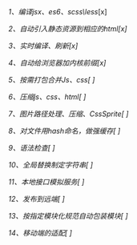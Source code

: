 
_1、编译jsx、es6、scss\less_[x]

_2、自动引入静态资源到相应的html[x]_

_3、实时编译、刷新[x]_

_4、自动给浏览器加内核前缀[x]_

_5、按需打包合并Js、css[ ]_

_6、压缩js、css、html[ ]_

_7、图片路径处理、压缩、CssSprite[ ]_

_8、对文件用hash命名，做强缓存[ ]_

_9、语法检查[ ]_

_10、全局替换制定字符串[ ]_

_11、本地接口模拟服务[ ]_

_12、发布到远端[ ]_

_13、按指定模块化规范自动包装模块[ ]_

_14、移动端的适配[ ]_